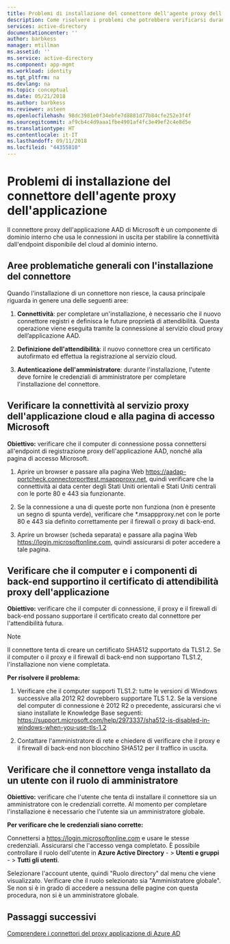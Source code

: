 ```yaml
---
title: Problemi di installazione del connettore dell'agente proxy dell'applicazione | Microsoft Docs
description: Come risolvere i problemi che potrebbero verificarsi durante l'installazione del connettore dell'agente proxy dell'applicazione
services: active-directory
documentationcenter: ''
author: barbkess
manager: mtillman
ms.assetid: ''
ms.service: active-directory
ms.component: app-mgmt
ms.workload: identity
ms.tgt_pltfrm: na
ms.devlang: na
ms.topic: conceptual
ms.date: 05/21/2018
ms.author: barbkess
ms.reviewer: asteen
ms.openlocfilehash: 98dc3981e0f34ebfe7d8881d77b84cfe252e3f4f
ms.sourcegitcommit: af9cb4c4d9aaa1fbe4901af4fc3e49ef2c4e8d5e
ms.translationtype: HT
ms.contentlocale: it-IT
ms.lasthandoff: 09/11/2018
ms.locfileid: "44355810"
---
```

# <a name="problem-installing-the-application-proxy-agent-connector"></a>Problemi di installazione del connettore dell'agente proxy dell'applicazione

Il connettore proxy dell'applicazione AAD di Microsoft è un componente di dominio interno che usa le connessioni in uscita per stabilire la connettività dall'endpoint disponibile del cloud al dominio interno.

## <a name="general-problem-areas-with-connector-installation"></a>Aree problematiche generali con l'installazione del connettore

Quando l'installazione di un connettore non riesce, la causa principale riguarda in genere una delle seguenti aree:

1.  **Connettività**: per completare un'installazione, è necessario che il nuovo connettore registri e definisca le future proprietà di attendibilità. Questa operazione viene eseguita tramite la connessione al servizio cloud proxy dell’applicazione AAD.

2.  **Definizione dell'attendibilità**: il nuovo connettore crea un certificato autofirmato ed effettua la registrazione al servizio cloud.

3.  **Autenticazione dell'amministratore**: durante l'installazione, l'utente deve fornire le credenziali di amministratore per completare l'installazione del connettore.

## <a name="verify-connectivity-to-the-cloud-application-proxy-service-and-microsoft-login-page"></a>Verificare la connettività al servizio proxy dell'applicazione cloud e alla pagina di accesso Microsoft

**Obiettivo:** verificare che il computer di connessione possa connettersi all'endpoint di registrazione proxy dell'applicazione AAD, nonché alla pagina di accesso Microsoft.

1.  Aprire un browser e passare alla pagina Web <https://aadap-portcheck.connectorporttest.msappproxy.net>, quindi verificare che la connettività ai data center degli Stati Uniti orientali e Stati Uniti centrali con le porte 80 e 443 sia funzionante.

2.  Se la connessione a una di queste porte non funziona (non è presente un segno di spunta verde), verificare che \*.msappproxy.net con le porte 80 e 443 sia definito correttamente per il firewall o proxy di back-end.

3.  Aprire un browser (scheda separata) e passare alla pagina Web <https://login.microsoftonline.com>, quindi assicurarsi di poter accedere a tale pagina.

## <a name="verify-machine-and-backend-components-support-for-application-proxy-trust-cert"></a>Verificare che il computer e i componenti di back-end supportino il certificato di attendibilità proxy dell'applicazione

**Obiettivo:** verificare che il computer di connessione, il proxy e il firewall di back-end possano supportare il certificato creato dal connettore per l'attendibilità futura.

>[!NOTE]
>Il connettore tenta di creare un certificato SHA512 supportato da TLS1.2. Se il computer o il proxy e il firewall di back-end non supportano TLS1.2, l'installazione non viene completata.
>
>

**Per risolvere il problema:**

1.  Verificare che il computer supporti TLS1.2: tutte le versioni di Windows successive alla 2012 R2 dovrebbero supportare TLS 1.2. Se la versione del computer di connessione è 2012 R2 o precedente, assicurarsi che vi siano installate le Knowledge Base seguenti: <https://support.microsoft.com/help/2973337/sha512-is-disabled-in-windows-when-you-use-tls-1.2>

2.  Contattare l'amministratore di rete e chiedere di verificare che il proxy e il firewall di back-end non blocchino SHA512 per il traffico in uscita.

## <a name="verify-admin-is-used-to-install-the-connector"></a>Verificare che il connettore venga installato da un utente con il ruolo di amministratore

**Obiettivo:** verificare che l'utente che tenta di installare il connettore sia un amministratore con le credenziali corrette. Al momento per completare l'installazione è necessario che l'utente sia un amministratore globale.

**Per verificare che le credenziali siano corrette:**

Connettersi a <https://login.microsoftonline.com> e usare le stesse credenziali. Assicurarsi che l'accesso venga completato. È possibile controllare il ruolo dell'utente in **Azure Active Directory**  - &gt; **Utenti e gruppi**  - &gt; **Tutti gli utenti**. 

Selezionare l'account utente, quindi "Ruolo directory" dal menu che viene visualizzato. Verificare che il ruolo selezionato sia "Amministratore globale". Se non si è in grado di accedere a nessuna delle pagine con questa procedura, non si è un amministratore globale.

## <a name="next-steps"></a>Passaggi successivi
[Comprendere i connettori del proxy applicazione di Azure AD](application-proxy-connectors.md)
